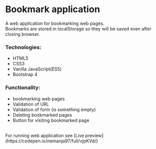 # Bookmark application
A web application for bookmarking web pages.<br>
Bookmarks are stored in localStorage so they will be saved even after closing browser.<br>
### Technologies: <br>
* HTML5 <br>
* CSS3 <br>
* Vanilla JavaScript(ES5) <br>
* Bootstrap 4 

### Functionality: <br>
* bookmarking web pages <br>
* Validation of URL <br>
* Validation of form (is something empty) <br>
* Deleting bookmarked pages <br>
* Button for visiting bookmarked page <br>
<br>
For running web application see [Live preview](https://codepen.io/nemanja97/full/vjpKVd/) <br>


